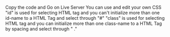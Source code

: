 Copy the code and Go on Live Server
You can use and edit your own CSS
"id" is used for selecting HTML tag and you can't initialize more than one id-name to a HTML Tag and select through "#<ID-name>"
"class" is used for selecting HTML tag and you can initialize more than one class-name to a HTML Tag by spacing and select through " .<Class-name>"
